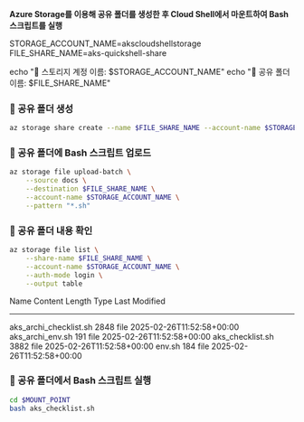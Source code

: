 
**Azure Storage를 이용해 공유 폴더를 생성한 후 Cloud Shell에서 마운트하여 Bash 스크립트를 실행**

STORAGE_ACCOUNT_NAME=akscloudshellstorage
FILE_SHARE_NAME=aks-quickshell-share

echo "🔹 스토리지 계정 이름: $STORAGE_ACCOUNT_NAME"
echo "🔹 공유 폴더 이름: $FILE_SHARE_NAME"


### **🔹 공유 폴더 생성**  
```bash
az storage share create --name $FILE_SHARE_NAME --account-name $STORAGE_ACCOUNT_NAME --enable-files-aadds true --quota 100
```


### **🔹 공유 폴더에 Bash 스크립트 업로드**  
```bash
az storage file upload-batch \
    --source docs \
    --destination $FILE_SHARE_NAME \
    --account-name $STORAGE_ACCOUNT_NAME \
    --pattern "*.sh"

```

### **🔹 공유 폴더 내용 확인**  
```bash
az storage file list \
    --share-name $FILE_SHARE_NAME \
    --account-name $STORAGE_ACCOUNT_NAME \
    --auth-mode login \
    --output table
```

Name                    Content Length    Type    Last Modified
----------------------  ----------------  ------  -------------------------
aks_archi_checklist.sh  2848              file    2025-02-26T11:52:58+00:00
aks_archi_env.sh        191               file    2025-02-26T11:52:58+00:00
aks_checklist.sh        3882              file    2025-02-26T11:52:58+00:00
env.sh                  184               file    2025-02-26T11:52:58+00:00

### **🔹 공유 폴더에서 Bash 스크립트 실행**
```bash
cd $MOUNT_POINT
bash aks_checklist.sh
```


